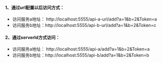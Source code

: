 #### 1、通过url配置以后访问方式：
* 访问服务a地址： http://localhost:5555/api-a-url/add?a=1&b=2&Token=a
* 访问服务b地址：http://localhost:5555/api-b-url/add?a=1&b=2&Token=c

#### 2、通过serverId方式访问：
* 访问服务a地址： http://localhost:5555/api-a/add?a=1&b=2&Token=a 
* 访问服务b地址：http://localhost:5555/api-b/add?a=1&b=2&Token=b